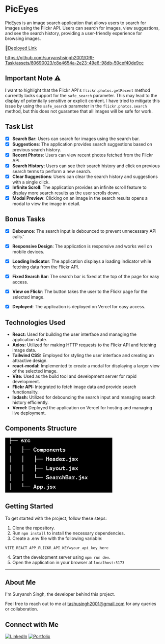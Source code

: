 # PicEyes

PicEyes is an image search application that allows users to search for images using the Flickr API. Users can search for images, view suggestions, and see the search history, providing a user-friendly experience for browsing images.

🔗[Deployed Link](https://ori-task.vercel.app/)



https://github.com/suryanshsingh2001/ORI-Task/assets/80690023/c8e4654a-2e23-49e6-98db-50cef40de9cc


## Important Note ⚠️
I want to highlight that the Flickr API's `flickr.photos.getRecent` method currently lacks support for the `safe_search` parameter. This may lead to the display of potentially sensitive or explicit content. I have tried to mitigate this issue by using the `safe_search` parameter in the `flickr.photos.search` method, but this does not guarantee that all images will be safe for work.

## Task List

- [x] **Search Bar**: Users can search for images using the search bar.
- [x] **Suggestions**: The application provides search suggestions based on previous search history.
- [x] **Recent Photos**: Users can view recent photos fetched from the Flickr API.
- [x] **Search History**: Users can see their search history and click on previous search terms to perform a new search.
- [x] **Clear Suggestions**: Users can clear the search history and suggestions with a single click.
- [x] **Infinite Scroll**: The application provides an infinite scroll feature to display more search results as the user scrolls down.
- [x] **Modal Preview**: Clicking on an image in the search results opens a modal to view the image in detail.

## Bonus Tasks
- [x] **Debounce**: The search input is debounced to prevent unnecessary API calls.'
- [x] **Responsive Design**: The application is responsive and works well on mobile devices.
- [x] **Loading Indicator**: The application displays a loading indicator while fetching data from the Flickr API.
- [x] **Fixed Search Bar**: The search bar is fixed at the top of the page for easy access.
- [x] **View on Flickr**: The button takes the user to the Flickr page for the selected image.
- [x] **Deployed**: The application is deployed on Vercel for easy access.


## Technologies Used

- **React:** Used for building the user interface and managing the application state.
- **Axios:** Utilized for making HTTP requests to the Flickr API and fetching image data.
- **Tailwind CSS:** Employed for styling the user interface and creating an attractive design.
- **react-modal:** Implemented to create a modal for displaying a larger view of the selected image.
- **Vite:** Used as the build tool and development server for rapid development.
- **Flickr API:** Integrated to fetch image data and provide search functionality.
- **lodash:** Utilized for debouncing the search input and managing search history efficiently.
- **Vercel:** Deployed the application on Vercel for hosting and managing live deployment.

## Components Structure

![Alt text](image.png)


## Getting Started

To get started with the project, follow these steps:

1. Clone the repository.
2. Run `npm install` to install the necessary dependencies.
3. Create a .env file with the following variable: 

```
VITE_REACT_APP_FLICKR_API_KEY=your_api_key_here
```
4. Start the development server using `npm run dev`.
5. Open the application in your browser at `localhost:5173`

-----------------
## About Me
I'm Suryansh Singh, the developer behind this project.

Feel free to reach out to me at tashusingh2001@gmail.com for any queries or collaboration.

## Connect with Me
[![LinkedIn](https://img.shields.io/badge/LinkedIn-Connect-blue)](https://www.linkedin.com/in/suryanshsingh2001/) [![Portfolio](https://img.shields.io/badge/Portfolio-Visit%20Here-brightgreen)](https://suryansh-portfolio.onrender.com/)
